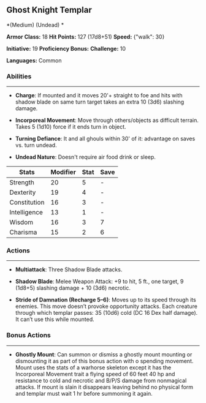 ## Ghost Knight Templar
*(Medium) (Undead) *

**Armor Class:** 18
**Hit Points:** 127 (17d8+51)
**Speed:** {"walk": 30}

**Initiative:** 19
**Proficiency Bonus:**
**Challenge:** 10

**Languages:** Common

### Abilities
 --- 
- **Charge**: If mounted and it moves 20'+ straight to foe and hits with shadow blade on same turn target takes an extra 10 (3d6) slashing damage.

- **Incorporeal Movement**: Move through others/objects as difficult terrain. Takes 5 (1d10) force if it ends turn in object.

- **Turning Defiance**: It and all ghouls within 30' of it: advantage on saves vs. turn undead.

- **Undead Nature**: Doesn't require air food drink or sleep.



| Stats | Modifier | Stat | Save
| ---- | ---- | ---- | ---- |
| Strength | 20 | 5 | - |
| Dexterity | 19 | 4 | - |
| Constitution | 16 | 3 | - |
| Intelligence | 13 | 1 | - |
| Wisdom | 16 | 3 | 7 |
| Charisma | 15 | 2 | 6 |

### Actions
 --- 
- **Multiattack**: Three Shadow Blade attacks.

- **Shadow Blade**: Melee Weapon Attack: +9 to hit, 5 ft., one target, 9 (1d8+5) slashing damage + 10 (3d6) necrotic.

- **Stride of Damnation (Recharge 5–6)**: Moves up to its speed through its enemies. This move doesn’t provoke opportunity attacks. Each creature through which templar passes: 35 (10d6) cold (DC 16 Dex half damage). It can’t use this while mounted.

### Bonus Actions
 --- 
- **Ghostly Mount**: Can summon or dismiss a ghostly mount mounting or dismounting it as part of this bonus action with o spending movement. Mount uses the stats of a warhorse skeleton except it has the Incorporeal Movement trait a flying speed of 60 feet 40 hp and resistance to cold and necrotic and B/P/S damage from nonmagical attacks. If mount is slain it disappears leaving behind no physical form and templar must wait 1 hr before summoning it again.

